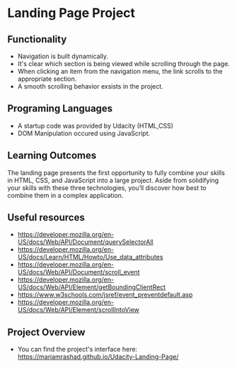 # Landing Page Project

## Functionality 

* Navigation is built dynamically.
* It's clear which section is being viewed while scrolling through the page.
* When clicking an item from the navigation menu, the link  scrolls to the appropriate section.
* A smooth scrolling behavior exsists in the project.

## Programing Languages
* A startup code was provided by Udacity (HTML,CSS)
* DOM Manipulation occured using JavaScript.

## Learning Outcomes

The landing page presents the first opportunity to fully combine your skills in HTML, CSS, and JavaScript into a large project. Aside from solidifying your skills with these three technologies, you’ll discover how best to combine them in a complex application.

## Useful resources
* https://developer.mozilla.org/en-US/docs/Web/API/Document/querySelectorAll
* https://developer.mozilla.org/en-US/docs/Learn/HTML/Howto/Use_data_attributes
* https://developer.mozilla.org/en-US/docs/Web/API/Document/scroll_event
* https://developer.mozilla.org/en-US/docs/Web/API/Element/getBoundingClientRect
* https://www.w3schools.com/jsref/event_preventdefault.asp
* https://developer.mozilla.org/en-US/docs/Web/API/Element/scrollIntoView

## Project Overview

* You can find the project's interface here: https://mariamrashad.github.io/Udacity-Landing-Page/
